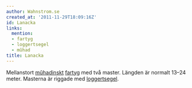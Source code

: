 ```yaml
---
author: Wahnstrom.se
created_at: '2011-11-29T18:09:16Z'
id: Lanacka
links:
  mention:
  - fartyg
  - loggertsegel
  - mûhad
title: Lanacka
---
```


Mellanstort [mûhadinskt][] [fartyg] med två master. Längden är normalt 13–24 meter. Masterna är
riggade med [loggertsegel].

  [mûhadinskt]: mûhad
  [fartyg]: fartyg
  [loggertsegel]: loggertsegel